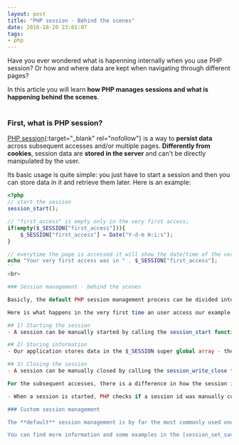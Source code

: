 ```yaml
---
layout: post
title: "PHP session - Behind the scenes"
date: 2016-10-20 23:01:07
tags:
- php
---
```


Have you ever wondered what is hapenning internally when you use PHP session? Or how and where data are kept when navigating through different pages?

In this article you will learn **how PHP manages sessions and what is happening behind the scenes**.
<br><br>

### First, what is PHP session?
[PHP session](http://php.net/sessions){:target="_blank" rel="nofollow"} is a way to **persist data** across subsequent accesses and/or multiple pages. **Differently from cookies**, session data are **stored in the server** and can't be directly manipulated by the user.

Its basic usage is quite simple: you just have to start a session and then you can store data in it and retrieve them later. Here is an example:

```php
<?php
// start the session
session_start();

// "first_access" is empty only in the very first access;
if(empty($_SESSION["first_access"])){
	$_SESSION["first_access"] = Date("Y-d-m H:i:s");
}

// everytime the page is accessed it will show the date/time of the very first access
echo "Your very first access was in " . $_SESSION["first_access"];
``
<br>

### Session management - behind the scenes

Basicly, the default PHP session management process can be divided into three parts: **starting the session, storing data and closing the session**.

Here is what happens in the very first time an user access our example above, which uses session:

## 1) Starting the session
- A session can be manually started by calling the session_start function (as shown in the example), or PHP will automatically start the session if the "session.auto_start" option (in php.ini) is set to "1". Either way, PHP creates a brand new session with an unique identifier (the "session id");

## 2) Storing information
- Our application stores data in the $_SESSION super global array - the date/time that the user first accessed the page;

## 3) Closing the session
- A session can be manually closed by calling the session_write_close function (or session_commit, which is just an alias to session_write_close), or PHP will automatically close the session after the script terminated. If $_SESSION is not empty, PHP serializes and stores all its data in a temporary file in the hard disk. Each single session file is linked to a single session and its name consists of the session id prefixed by "sess_", and the saving path is determined by the "session.save_path" option (in php.ini) or by calling the session_save_path function. The session id is then sent to the user via cookies, which is stored in the browser;

For the subsequent accesses, there is a difference in how the session is started:

- When a session is started, PHP checks if a session id was manually configured by the application (by calling session_id), or passed via $_GET, $_POST or $_COOKIES (with this last being the simplest and easiest way, as it's sent automatically by the browser). If a session id is found, then PHP retrieves the matching session file ("sess_" + session id), and unserialize and parses its content into the $_SESSION variable. If neither a session id and a matching session file are found, PHP creates a brand new session in the same way as in the very first access;

### Custom session management

The **default** session management is by far the most commonly used one, which is **file system** as explained above: data are stored in and retrieved from a file in the disk. But in certain cases you may prefer to use custom session handlers (e.g., database), which can be done through the [session_set_save_handler](http://php.net/session_set_save_handler){:target="_blank"} function; but be aware that you would need to **create all the basic operations** used in session management: open/start, close, read, write, destroy, and also garbage collect.

You can find more information and some examples in the [session_set_save_handler documentation](http://php.net/session_set_save_handler).
